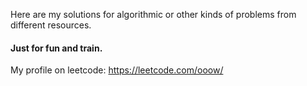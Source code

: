 Here are my solutions for algorithmic or other kinds of problems from different 
resources. 

#### Just for fun and train.

My profile on leetcode: https://leetcode.com/ooow/
